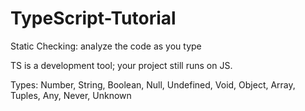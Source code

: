 # TypeScript-Tutorial

Static Checking: analyze the code as you type

TS is a development tool; your project still runs on JS.

Types: 
 Number, String, Boolean, Null, Undefined, Void, Object, Array, Tuples, Any, Never, Unknown